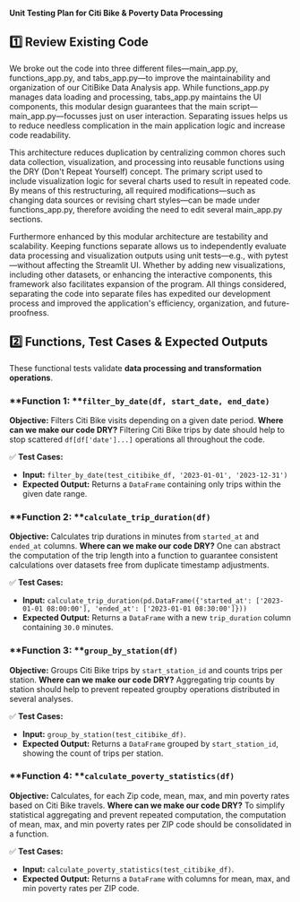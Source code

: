 **Unit Testing Plan for Citi Bike & Poverty Data Processing**

## **1️⃣ Review Existing Code**

We broke out the code into three different files—main_app.py, functions_app.py, and tabs_app.py—to improve the maintainability and organization of our CitiBike Data Analysis app. While functions_app.py manages data loading and processing, tabs_app.py maintains the UI components, this modular design guarantees that the main script—main_app.py—focusses just on user interaction. Separating issues helps us to reduce needless complication in the main application logic and increase code readability.

This architecture reduces duplication by centralizing common chores such data collection, visualization, and processing into reusable functions using the DRY (Don't Repeat Yourself) concept. The primary script used to include visualization logic for several charts used to result in repeated code. By means of this restructuring, all required modifications—such as changing data sources or revising chart styles—can be made under functions_app.py, therefore avoiding the need to edit several main_app.py sections.

Furthermore enhanced by this modular architecture are testability and scalability. Keeping functions separate allows us to independently evaluate data processing and visualization outputs using unit tests—e.g., with pytest—without affecting the Streamlit UI. Whether by adding new visualizations, including other datasets, or enhancing the interactive components, this framework also facilitates expansion of the program. All things considered, separating the code into separate files has expedited our development process and improved the application's efficiency, organization, and future-proofness.


## **2️⃣ Functions, Test Cases & Expected Outputs**

These functional tests validate **data processing and transformation operations**.

### **Function 1: ****`filter_by_date(df, start_date, end_date)`**

**Objective:** Filters Citi Bike visits depending on a given date period.
**Where can we make our code DRY?** Filtering Citi Bike trips by date should help to stop scattered `df[df['date']...]` operations all throughout the code.

✅ **Test Cases:**

- **Input:** `filter_by_date(test_citibike_df, '2023-01-01', '2023-12-31')`
- **Expected Output:** Returns a `DataFrame` containing only trips within the given date range.

### **Function 2: ****`calculate_trip_duration(df)`**

**Objective:** Calculates trip durations in minutes from `started_at` and `ended_at` columns.
**Where can we make our code DRY?** One can abstract the computation of the trip length into a function to guarantee consistent calculations over datasets free from duplicate timestamp adjustments.

✅ **Test Cases:**

- **Input:** `calculate_trip_duration(pd.DataFrame({'started_at': ['2023-01-01 08:00:00'], 'ended_at': ['2023-01-01 08:30:00']}))`
- **Expected Output:** Returns a `DataFrame` with a new `trip_duration` column containing `30.0` minutes.

### **Function 3: ****`group_by_station(df)`**

**Objective:** Groups Citi Bike trips by `start_station_id` and counts trips per station.
**Where can we make our code DRY?** Aggregating trip counts by station should help to prevent repeated groupby operations distributed in several analyses.

✅ **Test Cases:**

- **Input:** `group_by_station(test_citibike_df)`.
- **Expected Output:** Returns a `DataFrame` grouped by `start_station_id`, showing the count of trips per station.

### **Function 4: ****`calculate_poverty_statistics(df)`**

**Objective:** Calculates, for each Zip code, mean, max, and min poverty rates based on Citi Bike travels.
**Where can we make our code DRY?** To simplify statistical aggregating and prevent repeated computation, the computation of mean, max, and min poverty rates per ZIP code should be consolidated in a function.

✅ **Test Cases:**

- **Input:** `calculate_poverty_statistics(test_citibike_df)`.
- **Expected Output:** Returns a `DataFrame` with columns for mean, max, and min poverty rates per ZIP code.